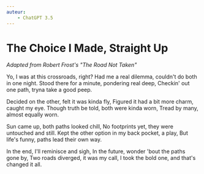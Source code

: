 ```yaml
---
auteur: 
    - ChatGPT 3.5
---
```


# The Choice I Made, Straight Up

*Adapted from Robert Frost's "The Road Not Taken"*

Yo, I was at this crossroads, right?
Had me a real dilemma, couldn't do both in one night.
Stood there for a minute, pondering real deep,
Checkin' out one path, tryna take a good peep.

Decided on the other, felt it was kinda fly,
Figured it had a bit more charm, caught my eye.
Though truth be told, both were kinda worn,
Tread by many, almost equally worn.

Sun came up, both paths looked chill,
No footprints yet, they were untouched and still.
Kept the other option in my back pocket, a play,
But life's funny, paths lead their own way.

In the end, I'll reminisce and sigh,
In the future, wonder 'bout the paths gone by,
Two roads diverged, it was my call,
I took the bold one, and that's changed it all.
